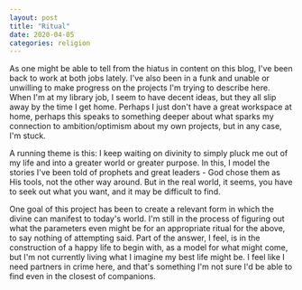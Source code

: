 ```yaml
---
layout: post
title: "Ritual"
date: 2020-04-05
categories: religion
---
```

As one might be able to tell from the hiatus in content on this blog, I've been back to work at both jobs lately. I've also been in a funk and unable or unwilling to make progress on the projects I'm trying to describe here. When I'm at my library job, I seem to have decent ideas, but they all slip away by the time I get home. Perhaps I just don't have a great workspace at home, perhaps this speaks to something deeper about what sparks my connection to ambition/optimism about my own projects, but in any case, I'm stuck.

A running theme is this: I keep waiting on divinity to simply pluck me out of my life and into a greater world or greater purpose. In this, I model the stories I've been told of prophets and great leaders - God chose them as His tools, not the other way around. But in the real world, it seems, you have to seek out what you want, and it may be difficult to find.

One goal of this project has been to create a relevant form in which the divine can manifest to today's world. I'm still in the process of figuring out what the parameters even might be for an appropriate ritual for the above, to say nothing of attempting said. Part of the answer, I feel, is in the construction of a happy life to begin with, as a model for what might come, but I'm not currently living what I imagine my best life might be. I feel like I need partners in crime here, and that's something I'm not sure I'd be able to find even in the closest of companions. 
